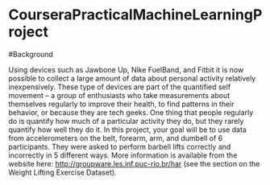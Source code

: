 # CourseraPracticalMachineLearningProject
#Background

Using devices such as Jawbone Up, Nike FuelBand, and Fitbit it is now possible to collect a 
large amount of data about personal activity relatively inexpensively. These type of devices 
are part of the quantified self movement – a group of enthusiasts who take measurements about 
themselves regularly to improve their health, to find patterns in their behavior, or because 
they are tech geeks. One thing that people regularly do is quantify how much of a particular 
activity they do, but they rarely quantify how well they do it. In this project, your goal 
will be to use data from accelerometers on the belt, forearm, arm, and dumbell of 6 participants. 
They were asked to perform barbell lifts correctly and incorrectly in 5 different ways. More 
information is available from the website here: http://groupware.les.inf.puc-rio.br/har 
(see the section on the Weight Lifting Exercise Dataset).
